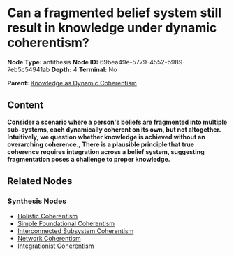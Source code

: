 # Can a fragmented belief system still result in knowledge under dynamic coherentism?

**Node Type:** antithesis
**Node ID:** 69bea49e-5779-4552-b989-7eb5c54941ab
**Depth:** 4
**Terminal:** No

**Parent:** [Knowledge as Dynamic Coherentism](knowledge-as-dynamic-coherentism-synthesis-308d9141-af79-4882-b71f-6bdccc972c97.md)

## Content

**Consider a scenario where a person's beliefs are fragmented into multiple sub-systems, each dynamically coherent on its own, but not altogether. Intuitively, we question whether knowledge is achieved without an overarching coherence.**, **There is a plausible principle that true coherence requires integration across a belief system, suggesting fragmentation poses a challenge to proper knowledge.**

## Related Nodes

### Synthesis Nodes

- [Holistic Coherentism](holistic-coherentism-synthesis-191656f4-e8b1-4cba-9fd7-f872fd6c8d78.md)
- [Simple Foundational Coherentism](simple-foundational-coherentism-synthesis-09654999-ee67-464f-9c5c-7810dc05b48b.md)
- [Interconnected Subsystem Coherentism](interconnected-subsystem-coherentism-synthesis-8d6d3458-9737-4f16-b787-db66c1e40e61.md)
- [Network Coherentism](network-coherentism-synthesis-a3a91624-8d05-423d-8fbc-36341709290b.md)
- [Integrationist Coherentism](integrationist-coherentism-synthesis-ff5a7103-07a3-478b-958d-40adf0ffb3b8.md)
